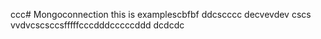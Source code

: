 ccc# Mongoconnection
this is examplescbfbf
ddcscccc
decvevdev
cscs
vvdvcscsccsfffffcccdddcccccddd
dcdcdc

